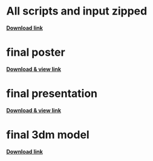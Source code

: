 # **All scripts and input zipped**
[**Download link**](https://drive.google.com/file/d/1TMsfYHt-I3m-b0QcHGmYtUzgo6Te8H4v/view?usp=sharing)

# **final poster**
[**Download & view link**](https://drive.google.com/file/d/1Bu8Nda0gcndZNNN76noUh5M5C2fEWptx/view?usp=sharing)

# **final presentation**
[**Download & view link**](https://drive.google.com/file/d/1-CX0mdAoZkgUuypQ-VNpMksVm8i7Ty6V/view?usp=sharing)

# **final 3dm model**
[**Download link**](https://drive.google.com/file/d/1cUHj4NPk-tZpopogmEr5osnegsIaGJDJ/view?usp=sharing)


